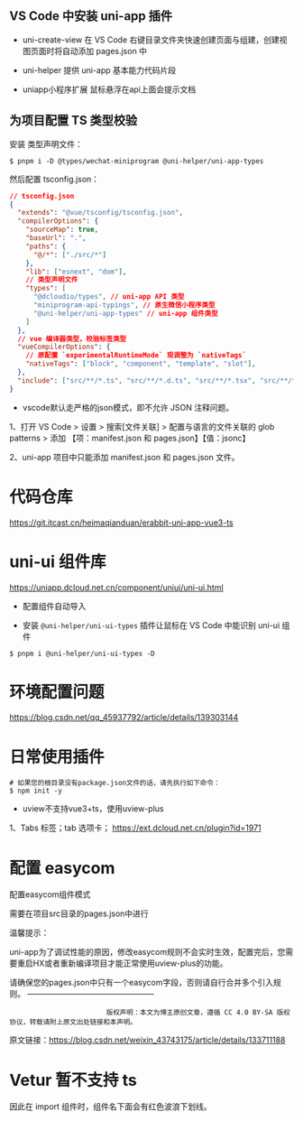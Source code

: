 
## VS Code 中安装 uni-app 插件

* uni-create-view
在 VS Code 右键目录文件夹快速创建页面与组建，创建视图页面时将自动添加 pages.json 中

* uni-helper
提供 uni-app 基本能力代码片段

* uniapp小程序扩展
鼠标悬浮在api上面会提示文档


## 为项目配置 TS 类型校验

安装 类型声明文件：

```shell
$ pnpm i -D @types/wechat-miniprogram @uni-helper/uni-app-types
```



然后配置 tsconfig.json：

```json
// tsconfig.json
{
  "extends": "@vue/tsconfig/tsconfig.json",
  "compilerOptions": {
    "sourceMap": true,
    "baseUrl": ".",
    "paths": {
      "@/*": ["./src/*"]
    },
    "lib": ["esnext", "dom"],
    // 类型声明文件
    "types": [
      "@dcloudio/types", // uni-app API 类型
      "miniprogram-api-typings", // 原生微信小程序类型
      "@uni-helper/uni-app-types" // uni-app 组件类型
    ]
  },
  // vue 编译器类型，校验标签类型
  "vueCompilerOptions": {
    // 原配置 `experimentalRuntimeMode` 现调整为 `nativeTags`
    "nativeTags": ["block", "component", "template", "slot"], 
  },
  "include": ["src/**/*.ts", "src/**/*.d.ts", "src/**/*.tsx", "src/**/*.vue"]
}
```

* vscode默认走严格的json模式，即不允许 JSON 注释问题。

1、打开 VS Code > 设置 > 搜索[文件关联] > 配置与语言的文件关联的 glob patterns > 添加 【项：manifest.json 和 pages.json】【值：jsonc】

2、uni-app 项目中只能添加 manifest.json 和 pages.json 文件。



# 代码仓库

<https://git.itcast.cn/heimaqianduan/erabbit-uni-app-vue3-ts>


# uni-ui 组件库

<https://uniapp.dcloud.net.cn/component/uniui/uni-ui.html>

* 配置组件自动导入


* 安装 `@uni-helper/uni-ui-types` 插件让鼠标在 VS Code 中能识别 uni-ui 组件

```shell
$ pnpm i @uni-helper/uni-ui-types -D
```






# 环境配置问题

<https://blog.csdn.net/qq_45937792/article/details/139303144>







# 日常使用插件

```shell
# 如果您的根目录没有package.json文件的话，请先执行如下命令：
$ npm init -y
```

* uview不支持vue3+ts，使用uview-plus

1、Tabs 标签；tab 选项卡；
<https://ext.dcloud.net.cn/plugin?id=1971>



# 配置 easycom

配置easycom组件模式

需要在项目src目录的pages.json中进行 

温馨提示：

uni-app为了调试性能的原因，修改easycom规则不会实时生效，配置完后，您需要重启HX或者重新编译项目才能正常使用uview-plus的功能。

请确保您的pages.json中只有一个easycom字段，否则请自行合并多个引入规则。
————————————————

                            版权声明：本文为博主原创文章，遵循 CC 4.0 BY-SA 版权协议，转载请附上原文出处链接和本声明。
                        
原文链接：https://blog.csdn.net/weixin_43743175/article/details/133711188


# Vetur 暂不支持 ts
因此在 import 组件时，组件名下面会有红色波浪下划线。

